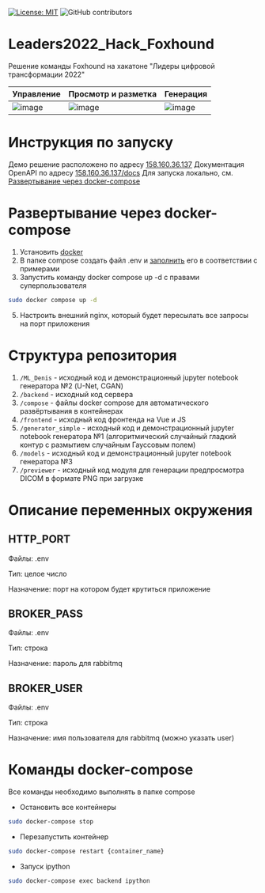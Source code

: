 [![License: MIT](https://img.shields.io/badge/License-MIT-yellow.svg)](https://opensource.org/licenses/MIT)
![GitHub contributors](https://img.shields.io/github/contributors/Ornstein89/VTB_API_hack2022)

# Leaders2022_Hack_Foxhound
Решение команды Foxhound на хакатоне "Лидеры цифровой трансформации 2022"


Управление |  Просмотр и разметка | Генерация
--- | --- | ---
![image](https://user-images.githubusercontent.com/26321368/200194372-6b0f8b56-dc9e-4c5f-a1c3-19ed21fcd327.png) | ![image](https://user-images.githubusercontent.com/26321368/200194825-3740e0ec-3ace-4e76-ad42-e575b9f8e7bf.png) | ![image](https://user-images.githubusercontent.com/26321368/200194776-b6e852b7-0950-411c-923d-e1deacd0dd4b.png)


# Инструкция по запуску

Демо решение расположено по адресу [158.160.36.137](http://158.160.36.137)
Документация OpenAPI по адресу [158.160.36.137/docs](http://158.160.36.137/docs)
Для запуска локально, см. [Развертывание через docker-compose](#развертывание-через-docker-compose)

# Развертывание через docker-compose
1. Установить [docker](https://docs.docker.com/engine/install/ubuntu/)
2. В папке compose создать файл .env и [заполнить](#описание-переменных-окружения) его в соответствии с примерами
3. Запустить команду docker compose up -d с правами суперпользователя
```bash
sudo docker compose up -d
```
5. Настроить внешний nginx, который будет пересылать все запросы на порт приложения

# Структура репозитория

1. `/ML_Denis` - исходный код и демонстрационный jupyter notebook генератора №2 (U-Net, CGAN)
2. `/backend` - исходный код сервера
3. `/compose` - файлы docker compose для автоматического развёртывания в контейнерах
4. `/frontend` - исходный код фронтенда на Vue и JS
5. `/generator_simple` - исходный код и демонстрационный jupyter notebook генератора №1 (алгоритмический случайный гладкий контур с размытием случайным Гауссовым полем)
6. `/models` - исходный код и демонстрационный jupyter notebook генератора №3
7. `/previewer` - исходный код модуля для генерации предпросмотра DICOM в формате PNG при загрузке

# Описание переменных окружения

## HTTP_PORT
Файлы: .env

Тип: целое число

Назначение: порт на котором будет крутиться приложение

## BROKER_PASS
Файлы: .env

Тип: строка

Назначение: пароль для rabbitmq

## BROKER_USER
Файлы: .env

Тип: строка

Назначение: имя пользователя для rabbitmq (можно указать user)

# Команды docker-compose 
Все команды необходимо выполнять в папке compose
- Остановить все контейнеры
```bash
sudo docker-compose stop
```
- Перезапустить контейнер
```bash
sudo docker-compose restart {container_name}
```
- Запуск ipython
```bash
sudo docker-compose exec backend ipython
```

